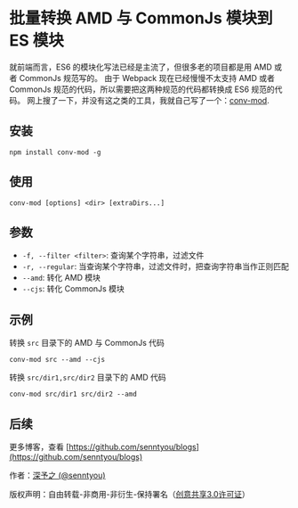# 批量转换 AMD 与 CommonJs 模块到 ES 模块

就前端而言，ES6 的模块化写法已经是主流了，但很多老的项目都是用 AMD 或者 CommonJs 规范写的。
由于 Webpack 现在已经慢慢不太支持 AMD 或者 CommonJs 规范的代码，所以需要把这两种规范的代码都转换成 ES6 规范的代码。
网上搜了一下，并没有这之类的工具，我就自己写了一个：[conv-mod](https://github.com/senntyou/conv-mod).

## 安装

```
npm install conv-mod -g
```

## 使用

```
conv-mod [options] <dir> [extraDirs...]
```

## 参数

- `-f, --filter <filter>`: 查询某个字符串，过滤文件
- `-r, --regular`: 当查询某个字符串，过滤文件时，把查询字符串当作正则匹配
- `--amd`: 转化 AMD 模块
- `--cjs`: 转化 CommonJs 模块

## 示例

转换 `src` 目录下的 AMD 与 CommonJs 代码

```
conv-mod src --amd --cjs
```

转换 `src/dir1,src/dir2` 目录下的 AMD 代码

```
conv-mod src/dir1 src/dir2 --amd
```

## 后续

更多博客，查看 [https://github.com/senntyou/blogs](https://github.com/senntyou/blogs)

作者：[深予之 (@senntyou)](https://github.com/senntyou)

版权声明：自由转载-非商用-非衍生-保持署名（[创意共享3.0许可证](https://creativecommons.org/licenses/by-nc-nd/3.0/deed.zh)）

